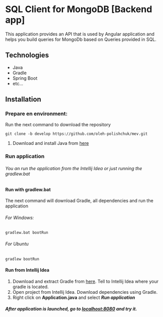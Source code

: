 # SQL Client for MongoDB [Backend app]

This application provides an API that is used by Angular application and helps you build queries for MongoDb based on Queries provided in SQL.


## Technologies

* Java
* Gradle
* Spring Boot
* etc...

## Installation

### Prepare en environment:

Run the next command to download the repository

```
git clone -b develop https://github.com/oleh-polishchuk/mev.git
```

1. Download and install Java from [here](http://www.oracle.com/technetwork/java/javase/downloads/jdk8-downloads-2133151.html)

### Run application

###### You an run the application from the *Intellij Idea* or just running the *gradlew.bat*

#### Run with gradlew.bat

The next command will download Gradle, all dependencies and run the application

###### For Windows:

```
gradlew.bat bootRun
```

###### For Ubuntu

```
gradlew bootRun
```

#### Run from Intellij Idea

1. Download and extract Gradle from [here](https://services.gradle.org/distributions/gradle-3.4.1-bin.zip). Tell to Intellij Idea where your gradle is located.
1. Open project from Intellij Idea. Download dependencies using Gradle.
1. Right click on **Application.java** and select _**Run application**_

##### After application is launched, go to [localhost:8080](http://localhost:8080/) and try it.
